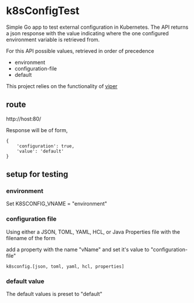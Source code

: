 # k8sConfigTest
Simple Go app to test external configuration in Kubernetes.  The API returns a json response with the value indicating where
the one configured environment variable is retrieved from.

For this API possible values, retrieved in order of precedence

 - environment
 - configuration-file
 - default

This project relies on the functionality of [viper](https://github.com/spf13/viper)

## route

http://host:80/

Response will be of form,
 
```
{
	'configuration': true,
	'value': 'default'
}
```

## setup for testing

### environment 
Set K8SCONFIG_VNAME = "environment"

### configuration file
Using either a JSON, TOML, YAML, HCL, or Java Properties file
with the filename of the form

add a property with the name "vName" and set it's value to "configuration-file"

```
k8sconfig.[json, toml, yaml, hcl, properties]
```

### default value
The default values is preset to "default"
